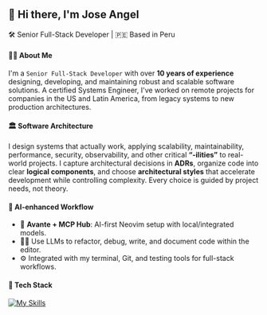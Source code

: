 ## 👋 Hi there, I'm Jose Angel
🛠️ Senior Full-Stack Developer | 🇵🇪 Based in Peru

#### 🙋‍♂️ About Me
I'm a `Senior Full-Stack Developer` with over **10 years of experience** designing, developing, and maintaining robust and scalable software solutions. A certified Systems Engineer, I've worked on remote projects for companies in the US and Latin America, from legacy systems to new production architectures.

#### 🏛️ Software Architecture
I design systems that actually work, applying scalability, maintainability, performance, security, observability, and other critical **“-ilities”** to real-world projects. I capture architectural decisions in **ADRs**, organize code into clear **logical components**, and choose **architectural styles** that accelerate development while controlling complexity. Every choice is guided by project needs, not theory.

#### 🤖 AI-enhanced Workflow
- 🧠 **Avante + MCP Hub**: AI-first Neovim setup with local/integrated models.
- 🧑‍💻 Use LLMs to refactor, debug, write, and document code within the editor.
- ⚙️ Integrated with my terminal, Git, and testing tools for full-stack workflows.

#### 🧰 Tech Stack
[![My Skills](https://skillicons.dev/icons?i=py,kotlin,js,lua,c,cpp,fastapi,flask,django,react,vite,ts,ember,astro,bootstrap,html,css,postgres,mysql,mongodb,redis,docker,bash,nginx,ansible,jenkins,linux,androidstudio,git,github,neovim,vscode&perline=12&theme=light)](https://skillicons.dev)
